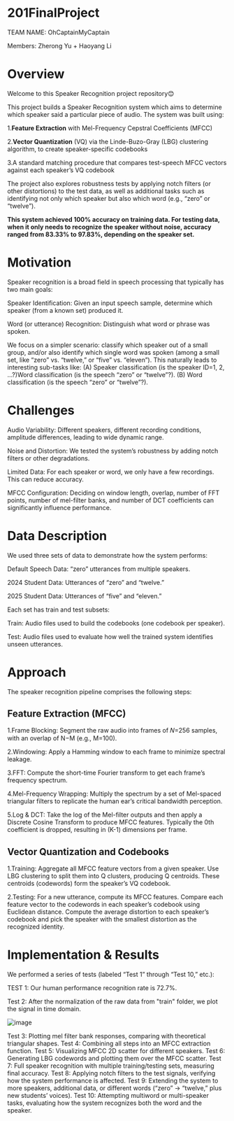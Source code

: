 # 201FinalProject

TEAM NAME: OhCaptainMyCaptain

Members: Zherong Yu + Haoyang Li

# **Overview**

Welcome to this Speaker Recognition project repository😊 

This project builds a Speaker Recognition system which aims to determine which speaker said a particular piece of audio. 
The system was built using:

1.**Feature Extraction** with Mel-Frequency Cepstral Coefficients (MFCC)

2.**Vector Quantization** (VQ) via the Linde-Buzo-Gray (LBG) clustering algorithm, to create speaker-specific codebooks

3.A standard matching procedure that compares test-speech MFCC vectors against each speaker’s VQ codebook

The project also explores robustness tests by applying notch filters (or other distortions) to the test data, as well as additional tasks such as identifying not only which speaker but also which word (e.g., “zero” or “twelve”).

**This system achieved 100% accuracy on training data. For testing data, when it only needs to recognize the speaker without noise, accuracy ranged from 83.33% to 97.83%, depending on the speaker set.**

# Motivation 
Speaker recognition is a broad field in speech processing that typically has two main goals:

Speaker Identification: Given an input speech sample, determine which speaker (from a known set) produced it. 

Word (or utterance) Recognition: Distinguish what word or phrase was spoken. 

We focus on a simpler scenario: classify which speaker out of a small group, and/or also identify which single word was spoken (among a small set, like “zero” vs. “twelve,” or “five” vs. “eleven”). This naturally leads to interesting sub-tasks like:
(A) Speaker classification (is the speaker ID=1, 2, …?)Word classification (is the speech “zero” or “twelve”?). 
(B) Word classification (is the speech “zero” or “twelve”?).

# Challenges
Audio Variability: Different speakers, different recording conditions, amplitude differences, leading to wide dynamic range. 

Noise and Distortion: We tested the system’s robustness by adding notch filters or other degradations. 

Limited Data: For each speaker or word, we only have a few recordings. This can reduce accuracy. 

MFCC Configuration: Deciding on window length, overlap, number of FFT points, number of mel-filter banks, and number of DCT coefficients can significantly influence performance. 

# Data Description
We used three sets of data to demonstrate how the system performs:

Default Speech Data: “zero” utterances from multiple speakers.

2024 Student Data: Utterances of “zero” and “twelve.”

2025 Student Data: Utterances of “five” and “eleven.”

Each set has train and test subsets:

Train: Audio files used to build the codebooks (one codebook per speaker).

Test: Audio files used to evaluate how well the trained system identifies unseen utterances.


# Approach
The speaker recognition pipeline comprises the following steps:

## Feature Extraction (MFCC)
1.Frame Blocking: Segment the raw audio into frames of 𝑁=256 samples, with an overlap of N−M (e.g., M=100).

2.Windowing: Apply a Hamming window to each frame to minimize spectral leakage.

3.FFT: Compute the short-time Fourier transform to get each frame’s frequency spectrum.

4.Mel-Frequency Wrapping: Multiply the spectrum by a set of Mel-spaced triangular filters to replicate the human ear’s critical bandwidth perception.

5.Log & DCT: Take the log of the Mel-filter outputs and then apply a Discrete Cosine Transform to produce MFCC features. Typically the 0th coefficient is dropped, resulting in (K-1) dimensions per frame.

## Vector Quantization and Codebooks
1.Training:
Aggregate all MFCC feature vectors from a given speaker. Use LBG clustering to split them into Q clusters, producing Q centroids. These centroids (codewords) form the speaker’s VQ codebook.

2.Testing:
For a new utterance, compute its MFCC features. Compare each feature vector to the codewords in each speaker’s codebook using Euclidean distance. Compute the average distortion to each speaker’s codebook and pick the speaker with the smallest distortion as the recognized identity.

# Implementation & Results
We performed a series of tests (labeled “Test 1” through “Test 10,” etc.):

TEST 1: Our human performance recognition rate is 72.7%.

Test 2: After the normalization of the raw data from "train" folder, we plot the signal in time domain. 

![image](https://github.com/user-attachments/assets/ec035457-5611-482c-ac0f-6dbe0161a993)

Test 3: Plotting mel filter bank responses, comparing with theoretical triangular shapes. 
Test 4: Combining all steps into an MFCC extraction function. 
Test 5: Visualizing MFCC 2D scatter for different speakers. 
Test 6: Generating LBG codewords and plotting them over the MFCC scatter. 
Test 7: Full speaker recognition with multiple training/testing sets, measuring final accuracy. 
Test 8: Applying notch filters to the test signals, verifying how the system performance is affected. 
Test 9: Extending the system to more speakers, additional data, or different words (“zero” -> “twelve,” plus new students’ voices). 
Test 10: Attempting multiword or multi-speaker tasks, evaluating how the system recognizes both the word and the speaker.




